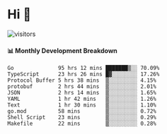 # Hi 👋
 
![visitors](https://visitor-badge.glitch.me/badge?page_id=sorcererxw.sorcererx)

#### 📊 Monthly Development Breakdown

<!--START_SECTION:waka-->
```text
Go              95 hrs 12 mins ███████▒░░ 70.09%
TypeScript      23 hrs 26 mins █▓░░░░░░░░ 17.26%
Protocol Buffer 5 hrs 38 mins  ▒░░░░░░░░░ 4.15%
protobuf        2 hrs 44 mins  ▒░░░░░░░░░ 2.01%
JSON            2 hrs 14 mins  ▒░░░░░░░░░ 1.65%
YAML            1 hr 42 mins   ▒░░░░░░░░░ 1.26%
Text            1 hr 30 mins   ▒░░░░░░░░░ 1.10%
go.mod          58 mins        ▒░░░░░░░░░ 0.72%
Shell Script    23 mins        ▒░░░░░░░░░ 0.29%
Makefile        22 mins        ▒░░░░░░░░░ 0.28%
```
<!--END_SECTION:waka-->
